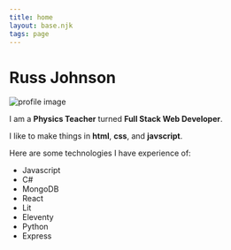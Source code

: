 ```yaml
---
title: home
layout: base.njk
tags: page
---
```


# Russ Johnson

![profile image](/images/profile.JPG)

I am a **Physics Teacher** turned **Full Stack Web Developer**.

I like to make things in **html**, **css**, and **javscript**.

Here are some technologies I have experience of:

- Javascript
- C#
- MongoDB
- React
- Lit
- Eleventy
- Python
- Express
